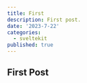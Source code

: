 ```yaml
---
title: First
description: First post.
date: '2023-7-22'
categories:
  - sveltekit
published: true
---
```


## First Post